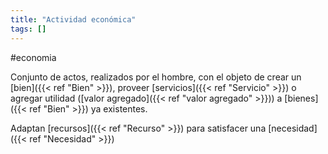 ```yaml
---
title: "Actividad económica"
tags: []
---
```

#economia

Conjunto de actos, realizados por el hombre, con el objeto de crear un [bien]({{< ref "Bien" >}}), proveer [servicios]({{< ref "Servicio" >}}) o agregar utilidad ([valor agregado]({{< ref "valor agregado" >}})) a [bienes]({{< ref "Bien" >}}) ya existentes.

Adaptan [recursos]({{< ref "Recurso" >}}) para satisfacer una [necesidad]({{< ref "Necesidad" >}})